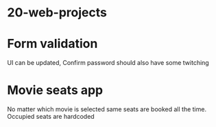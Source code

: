 # 20-web-projects

# Form validation
UI can be updated,
Confirm password should also have some twitching

# Movie seats app

No matter which movie is selected same seats are booked all the time. Occupied seats are hardcoded